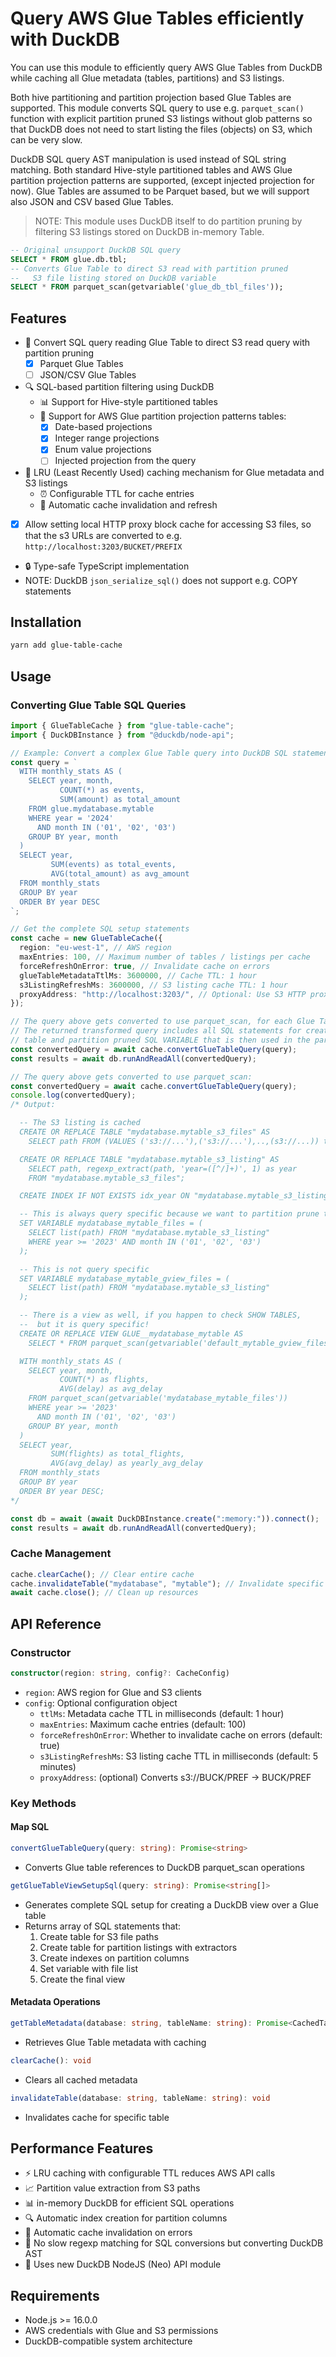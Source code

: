 # Query AWS Glue Tables efficiently with DuckDB

You can use this module to efficiently query AWS Glue Tables from DuckDB while caching all Glue metadata (tables, partitions) and S3 listings.

Both hive partitioning and partition projection based Glue Tables are supported. This module converts SQL query to use e.g. `parquet_scan()` function with explicit partition pruned S3 listings without glob patterns so that DuckDB does not need to start listing the files (objects) on S3, which can be very slow.

DuckDB SQL query AST manipulation is used instead of SQL string matching. Both standard Hive-style partitioned tables and AWS Glue partition projection patterns are supported, (except injected projection for now). Glue Tables are assumed to be Parquet based, but we will support also JSON and CSV based Glue Tables.

> NOTE: This module uses DuckDB itself to do partition pruning by filtering S3 listings stored on DuckDB in-memory Table.

```sql
-- Original unsupport DuckDB SQL query
SELECT * FROM glue.db.tbl;
-- Converts Glue Table to direct S3 read with partition pruned
--   S3 file listing stored on DuckDB variable
SELECT * FROM parquet_scan(getvariable('glue_db_tbl_files'));
```

## Features

- 🚀 Convert SQL query reading Glue Table to direct S3 read query with partition pruning
  - [x] Parquet Glue Tables
  - [ ] JSON/CSV Glue Tables
- 🔍 SQL-based partition filtering using DuckDB
  - 📊 Support for Hive-style partitioned tables
  - 🎯 Support for AWS Glue partition projection patterns tables:
    - [x] Date-based projections
    - [x] Integer range projections
    - [x] Enum value projections
    - [ ] Injected projection from the query
- 🚀 LRU (Least Recently Used) caching mechanism for Glue metadata and S3 listings
  - ⏰ Configurable TTL for cache entries
  - 🔄 Automatic cache invalidation and refresh
- [x] Allow setting local HTTP proxy block cache for accessing S3 files, so that the s3 URLs are converted to e.g. `http://localhost:3203/BUCKET/PREFIX`
- 🔒 Type-safe TypeScript implementation
- NOTE: DuckDB `json_serialize_sql()` does not support e.g. COPY statements

## Installation

```bash
yarn add glue-table-cache
```

## Usage

### Converting Glue Table SQL Queries

```typescript
import { GlueTableCache } from "glue-table-cache";
import { DuckDBInstance } from "@duckdb/node-api";

// Example: Convert a complex Glue Table query into DuckDB SQL statements
const query = `
  WITH monthly_stats AS (
    SELECT year, month, 
           COUNT(*) as events,
           SUM(amount) as total_amount
    FROM glue.mydatabase.mytable
    WHERE year = '2024' 
      AND month IN ('01', '02', '03')
    GROUP BY year, month
  )
  SELECT year, 
         SUM(events) as total_events,
         AVG(total_amount) as avg_amount
  FROM monthly_stats
  GROUP BY year
  ORDER BY year DESC
`;

// Get the complete SQL setup statements
const cache = new GlueTableCache({
  region: "eu-west-1", // AWS region
  maxEntries: 100, // Maximum number of tables / listings per cache
  forceRefreshOnError: true, // Invalidate cache on errors
  glueTableMetadataTtlMs: 3600000, // Cache TTL: 1 hour
  s3ListingRefreshMs: 3600000, // S3 listing cache TTL: 1 hour
  proxyAddress: "http://localhost:3203/", // Optional: Use S3 HTTP proxy cache: s3://... => http://localhost:3203/...
});

// The query above gets converted to use parquet_scan, for each Glue Table reference.
// The returned transformed query includes all SQL statements for creating S3 listing
// table and partition pruned SQL VARIABLE that is then used in the parquet scan.
const convertedQuery = await cache.convertGlueTableQuery(query);
const results = await db.runAndReadAll(convertedQuery);

// The query above gets converted to use parquet_scan:
const convertedQuery = await cache.convertGlueTableQuery(query);
console.log(convertedQuery);
/* Output:

  -- The S3 listing is cached
  CREATE OR REPLACE TABLE "mydatabase.mytable_s3_files" AS 
    SELECT path FROM (VALUES ('s3://...'),('s3://...'),..,(s3://...)) t(path);

  CREATE OR REPLACE TABLE "mydatabase.mytable_s3_listing" AS 
    SELECT path, regexp_extract(path, 'year=([^/]+)', 1) as year 
    FROM "mydatabase.mytable_s3_files";

  CREATE INDEX IF NOT EXISTS idx_year ON "mydatabase.mytable_s3_listing" (year);

  -- This is always query specific because we want to partition prune the files
  SET VARIABLE mydatabase_mytable_files = (
    SELECT list(path) FROM "mydatabase.mytable_s3_listing" 
    WHERE year >= '2023' AND month IN ('01', '02', '03')
  );

  -- This is not query specific
  SET VARIABLE mydatabase_mytable_gview_files = (
    SELECT list(path) FROM "mydatabase.mytable_s3_listing"
  );

  -- There is a view as well, if you happen to check SHOW TABLES, 
  --  but it is query specific!
  CREATE OR REPLACE VIEW GLUE__mydatabase_mytable AS 
    SELECT * FROM parquet_scan(getvariable('default_mytable_gview_files'));

  WITH monthly_stats AS (
    SELECT year, month,
           COUNT(*) as flights,
           AVG(delay) as avg_delay
    FROM parquet_scan(getvariable('mydatabase_mytable_files'))
    WHERE year >= '2023'
      AND month IN ('01', '02', '03')
    GROUP BY year, month
  )
  SELECT year,
         SUM(flights) as total_flights,
         AVG(avg_delay) as yearly_avg_delay
  FROM monthly_stats
  GROUP BY year
  ORDER BY year DESC;
*/

const db = await (await DuckDBInstance.create(":memory:")).connect();
const results = await db.runAndReadAll(convertedQuery);
```

### Cache Management

```typescript
cache.clearCache(); // Clear entire cache
cache.invalidateTable("mydatabase", "mytable"); // Invalidate specific table
await cache.close(); // Clean up resources
```

## API Reference

### Constructor

```typescript
constructor(region: string, config?: CacheConfig)
```

- `region`: AWS region for Glue and S3 clients
- `config`: Optional configuration object
  - `ttlMs`: Metadata cache TTL in milliseconds (default: 1 hour)
  - `maxEntries`: Maximum cache entries (default: 100)
  - `forceRefreshOnError`: Whether to invalidate cache on errors (default: true)
  - `s3ListingRefreshMs`: S3 listing cache TTL in milliseconds (default: 5 minutes)
  - `proxyAddress`: (optional) Converts s3://BUCK/PREF -> <proxyAddress>BUCK/PREF

### Key Methods

#### Map SQL

```typescript
convertGlueTableQuery(query: string): Promise<string>
```

- Converts Glue table references to DuckDB parquet_scan operations

```typescript
getGlueTableViewSetupSql(query: string): Promise<string[]>
```

- Generates complete SQL setup for creating a DuckDB view over a Glue table
- Returns array of SQL statements that:
  1. Create table for S3 file paths
  2. Create table for partition listings with extractors
  3. Create indexes on partition columns
  4. Set variable with file list
  5. Create the final view

#### Metadata Operations

```typescript
getTableMetadata(database: string, tableName: string): Promise<CachedTableMetadata>
```

- Retrieves Glue Table metadata with caching

```typescript
clearCache(): void
```

- Clears all cached metadata

```typescript
invalidateTable(database: string, tableName: string): void
```

- Invalidates cache for specific table

## Performance Features

- ⚡️ LRU caching with configurable TTL reduces AWS API calls
- 📈 Partition value extraction from S3 paths
- 📊 in-memory DuckDB for efficient SQL operations
- 🔍 Automatic index creation for partition columns
- 🔄 Automatic cache invalidation on errors
- 🚀 No slow regexp matching for SQL conversions but converting DuckDB AST
- 🚀 Uses new DuckDB NodeJS (Neo) API module

## Requirements

- Node.js >= 16.0.0
- AWS credentials with Glue and S3 permissions
- DuckDB-compatible system architecture
